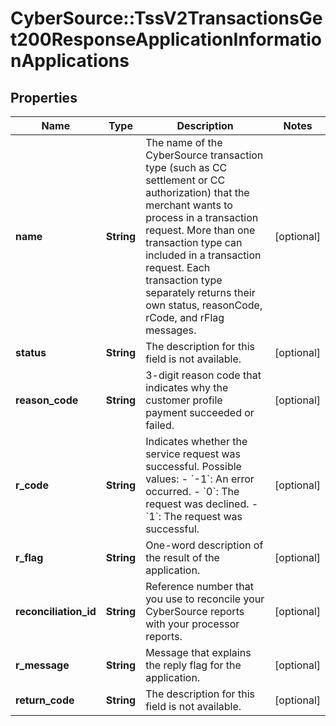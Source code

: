 # CyberSource::TssV2TransactionsGet200ResponseApplicationInformationApplications

## Properties
Name | Type | Description | Notes
------------ | ------------- | ------------- | -------------
**name** | **String** | The name of the CyberSource transaction type (such as CC settlement or CC authorization) that the merchant wants to process in a transaction request. More than one transaction type can included in a transaction request. Each transaction type separately returns their own status, reasonCode, rCode, and rFlag messages.  | [optional] 
**status** | **String** | The description for this field is not available. | [optional] 
**reason_code** | **String** | 3-digit reason code that indicates why the customer profile payment succeeded or failed. | [optional] 
**r_code** | **String** | Indicates whether the service request was successful. Possible values:  - &#x60;-1&#x60;: An error occurred. - &#x60;0&#x60;: The request was declined. - &#x60;1&#x60;: The request was successful.  | [optional] 
**r_flag** | **String** | One-word description of the result of the application.  | [optional] 
**reconciliation_id** | **String** | Reference number that you use to reconcile your CyberSource reports with your processor reports.  | [optional] 
**r_message** | **String** | Message that explains the reply flag for the application.  | [optional] 
**return_code** | **String** | The description for this field is not available. | [optional] 


